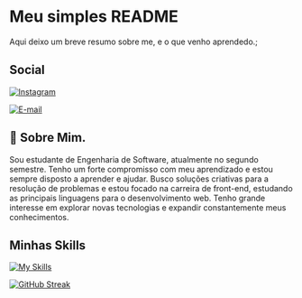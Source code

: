 
# Meu simples README

Aqui deixo um breve resumo sobre me, e o que venho aprendedo.;

## Social

[![Instagram](https://img.shields.io/badge/-Instagram-%23E4405F?style=for-the-badge&logo=instagram&logoColor=white)](https://www.instagram.com/edivan_sillva/)

[![E-mail](https://img.shields.io/badge/-Email-000?style=for-the-badge&logo=microsoft-outlook&logoColor=007BFF)](mailto:https://mail.yahoo.com/d/folders/1?.lang=pt-BR)

 
## 🚀 Sobre Mim.
Sou estudante de Engenharia de Software, atualmente no segundo semestre. Tenho um forte compromisso com meu aprendizado e estou sempre disposto a aprender e ajudar. Busco soluções criativas para a resolução de problemas e estou focado na carreira de front-end, estudando as principais linguagens para o desenvolvimento web. Tenho grande interesse em explorar novas tecnologias e expandir constantemente meus conhecimentos.

##  Minhas Skills

[![My Skills](https://skillicons.dev/icons?i=js,html,css,nodejs)](https://skillicons.dev)

[![GitHub Streak](https://streak-stats.demolab.com?user=edivan&theme=transparent)](https://git.io/streak-stats)


